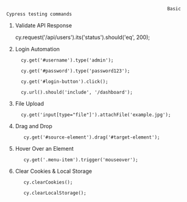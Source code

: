                                                               Basic Cypress testing commands


1. Validate API Response

     cy.request('/api/users').its('status').should('eq', 200);
   
2.  Login Automation

          cy.get('#username').type('admin');
    
          cy.get('#password').type('password123');
    
          cy.get('#login-button').click();
    
          cy.url().should('include', '/dashboard');
    
3.  File Upload
   
          cy.get('input[type="file"]').attachFile('example.jpg');
    
4. Drag and Drop
   
          cy.get('#source-element').drag('#target-element');
   
5. Hover Over an Element
   
          cy.get('.menu-item').trigger('mouseover');
   
6. Clear Cookies & Local Storage
    
          cy.clearCookies();
    
          cy.clearLocalStorage();
